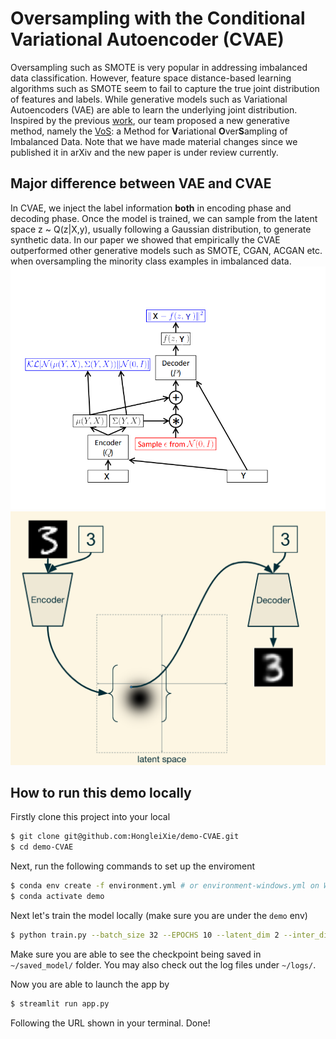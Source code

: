 # Oversampling with the Conditional Variational Autoencoder (CVAE)

Oversampling such as SMOTE is very popular in addressing imbalanced data classification.
However, feature space distance-based learning algorithms such as
SMOTE seem to fail to capture the true joint distribution
of features and labels. While generative models such as
Variational Autoencoders (VAE) are able to learn the underlying
joint distribution. Inspired by the previous [work](https://arxiv.org/abs/1406.5298),
our team proposed a new generative method, namely the [VoS](https://arxiv.org/abs/1809.02596):
a Method for **V**ariational **O**ver**S**ampling of Imbalanced Data.
Note that we have made material changes since we published it in arXiv and the new paper is under review currently.

## Major difference between VAE and CVAE
In CVAE, we inject the label information **both** in encoding phase and decoding phase. Once the model is trained, we can sample from the latent space z ~ Q(z|X,y), usually following a Gaussian distribution, to generate synthetic data. In our paper we showed that empirically the CVAE outperformed other generative models such as SMOTE, CGAN, ACGAN etc. when oversampling the minority class examples in imbalanced data.
![graph](graph.png)
![CVAE](CVAE.png)

## How to run this demo locally
Firstly clone this project into your local
```bash
$ git clone git@github.com:HongleiXie/demo-CVAE.git
$ cd demo-CVAE
```
Next, run the following commands to set up the enviroment
```bash
$ conda env create -f environment.yml # or environment-windows.yml on Windows
$ conda activate demo
```
Next let's train the model locally (make sure you are under the `demo` env)
```bash
$ python train.py --batch_size 32 --EPOCHS 10 --latent_dim 2 --inter_dim 128
```
Make sure you are able to see the checkpoint being saved in `~/saved_model/` folder.
You may also check out the log files under `~/logs/`.

Now you are able to launch the app by
```bash
$ streamlit run app.py
```
Following the URL shown in your terminal.
Done!
